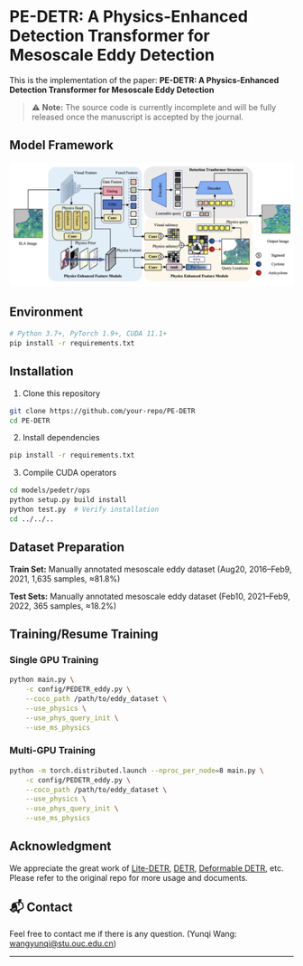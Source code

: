 # PE-DETR: A Physics-Enhanced Detection Transformer for Mesoscale Eddy Detection

This is the implementation of the paper: **PE-DETR: A Physics-Enhanced Detection Transformer for Mesoscale Eddy Detection**

> ⚠ **Note:** The source code is currently incomplete and will be fully released once the manuscript is accepted by the journal.

## Model Framework
![PE-DETR Framework](figs/pe.jpg)

## Environment
```bash
# Python 3.7+, PyTorch 1.9+, CUDA 11.1+
pip install -r requirements.txt
```

## Installation

1. Clone this repository
```bash
git clone https://github.com/your-repo/PE-DETR
cd PE-DETR
```

2. Install dependencies
```bash
pip install -r requirements.txt
```

3. Compile CUDA operators
```bash
cd models/pedetr/ops
python setup.py build install
python test.py  # Verify installation
cd ../../..
```

## Dataset Preparation

**Train Set:** Manually annotated mesoscale eddy dataset (Aug20, 2016–Feb9, 2021, 1,635 samples, ≈81.8%)

**Test Sets:** Manually annotated mesoscale eddy dataset (Feb10, 2021–Feb9, 2022, 365 samples, ≈18.2%)

## Training/Resume Training

### Single GPU Training
```bash
python main.py \
    -c config/PEDETR_eddy.py \
    --coco_path /path/to/eddy_dataset \
    --use_physics \
    --use_phys_query_init \
    --use_ms_physics
```

### Multi-GPU Training
```bash
python -m torch.distributed.launch --nproc_per_node=8 main.py \
    -c config/PEDETR_eddy.py \
    --coco_path /path/to/eddy_dataset \
    --use_physics \
    --use_phys_query_init \
    --use_ms_physics
```


## Acknowledgment

We appreciate the great work of [Lite-DETR](https://github.com/IDEA-Research/Lite-DETR), [DETR](https://github.com/facebookresearch/detr), [Deformable DETR](https://github.com/fundamentalvision/Deformable-DETR), etc. Please refer to the original repo for more usage and documents.

## 📬 Contact

Feel free to contact me if there is any question. (Yunqi Wang: wangyunqi@stu.ouc.edu.cn)

---
 